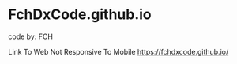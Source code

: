 # FchDxCode.github.io
code by: FCH

Link To Web
Not Responsive To Mobile
https://fchdxcode.github.io/
